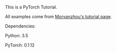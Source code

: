 This is a PyTorch Tutorial.

All examples come from [Morvanzhou's tutorial page](https://morvanzhou.github.io/tutorials/).



Dependencies:

Python: 3.5

PyTorch: 0.1.12

